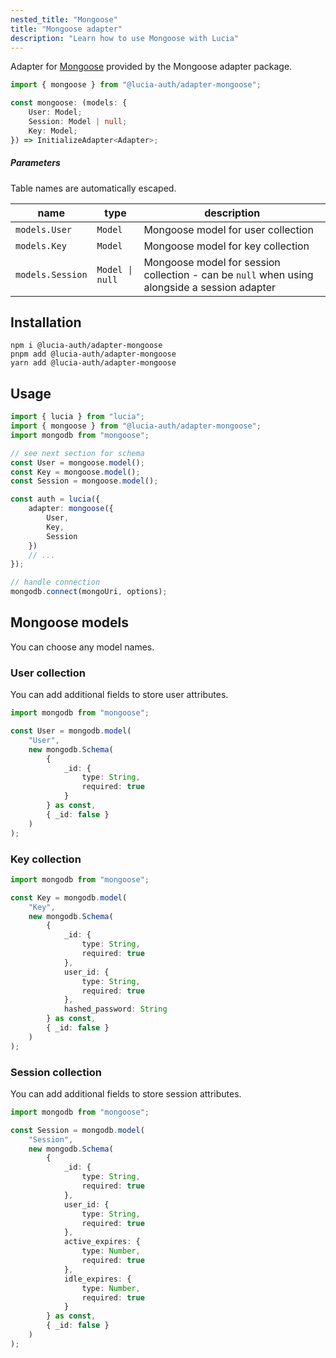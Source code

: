 ```yaml
---
nested_title: "Mongoose"
title: "Mongoose adapter"
description: "Learn how to use Mongoose with Lucia"
---
```


Adapter for [Mongoose](https://github.com/Automattic/mongoose) provided by the Mongoose adapter package.

```ts
import { mongoose } from "@lucia-auth/adapter-mongoose";
```

```ts
const mongoose: (models: {
	User: Model;
	Session: Model | null;
	Key: Model;
}) => InitializeAdapter<Adapter>;
```

##### Parameters

Table names are automatically escaped.

| name             | type            | description                                                                                  |
| ---------------- | --------------- | -------------------------------------------------------------------------------------------- |
| `models.User`    | `Model`         | Mongoose model for user collection                                                           |
| `models.Key`     | `Model`         | Mongoose model for key collection                                                            |
| `models.Session` | `Model \| null` | Mongoose model for session collection - can be `null` when using alongside a session adapter |

## Installation

```
npm i @lucia-auth/adapter-mongoose
pnpm add @lucia-auth/adapter-mongoose
yarn add @lucia-auth/adapter-mongoose
```

## Usage

```ts
import { lucia } from "lucia";
import { mongoose } from "@lucia-auth/adapter-mongoose";
import mongodb from "mongoose";

// see next section for schema
const User = mongoose.model();
const Key = mongoose.model();
const Session = mongoose.model();

const auth = lucia({
	adapter: mongoose({
		User,
		Key,
		Session
	})
	// ...
});

// handle connection
mongodb.connect(mongoUri, options);
```

## Mongoose models

You can choose any model names.

### User collection

You can add additional fields to store user attributes.

```ts
import mongodb from "mongoose";

const User = mongodb.model(
	"User",
	new mongodb.Schema(
		{
			_id: {
				type: String,
				required: true
			}
		} as const,
		{ _id: false }
	)
);
```

### Key collection

```ts
import mongodb from "mongoose";

const Key = mongodb.model(
	"Key",
	new mongodb.Schema(
		{
			_id: {
				type: String,
				required: true
			},
			user_id: {
				type: String,
				required: true
			},
			hashed_password: String
		} as const,
		{ _id: false }
	)
);
```

### Session collection

You can add additional fields to store session attributes.

```ts
import mongodb from "mongoose";

const Session = mongodb.model(
	"Session",
	new mongodb.Schema(
		{
			_id: {
				type: String,
				required: true
			},
			user_id: {
				type: String,
				required: true
			},
			active_expires: {
				type: Number,
				required: true
			},
			idle_expires: {
				type: Number,
				required: true
			}
		} as const,
		{ _id: false }
	)
);
```
